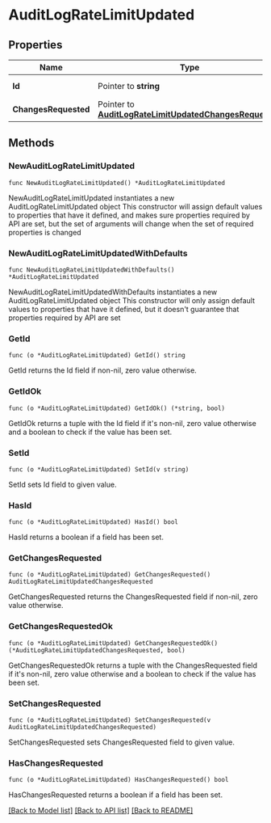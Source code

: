 # AuditLogRateLimitUpdated

## Properties

Name | Type | Description | Notes
------------ | ------------- | ------------- | -------------
**Id** | Pointer to **string** | The rate limit ID | [optional] 
**ChangesRequested** | Pointer to [**AuditLogRateLimitUpdatedChangesRequested**](AuditLogRateLimitUpdatedChangesRequested.md) |  | [optional] 

## Methods

### NewAuditLogRateLimitUpdated

`func NewAuditLogRateLimitUpdated() *AuditLogRateLimitUpdated`

NewAuditLogRateLimitUpdated instantiates a new AuditLogRateLimitUpdated object
This constructor will assign default values to properties that have it defined,
and makes sure properties required by API are set, but the set of arguments
will change when the set of required properties is changed

### NewAuditLogRateLimitUpdatedWithDefaults

`func NewAuditLogRateLimitUpdatedWithDefaults() *AuditLogRateLimitUpdated`

NewAuditLogRateLimitUpdatedWithDefaults instantiates a new AuditLogRateLimitUpdated object
This constructor will only assign default values to properties that have it defined,
but it doesn't guarantee that properties required by API are set

### GetId

`func (o *AuditLogRateLimitUpdated) GetId() string`

GetId returns the Id field if non-nil, zero value otherwise.

### GetIdOk

`func (o *AuditLogRateLimitUpdated) GetIdOk() (*string, bool)`

GetIdOk returns a tuple with the Id field if it's non-nil, zero value otherwise
and a boolean to check if the value has been set.

### SetId

`func (o *AuditLogRateLimitUpdated) SetId(v string)`

SetId sets Id field to given value.

### HasId

`func (o *AuditLogRateLimitUpdated) HasId() bool`

HasId returns a boolean if a field has been set.

### GetChangesRequested

`func (o *AuditLogRateLimitUpdated) GetChangesRequested() AuditLogRateLimitUpdatedChangesRequested`

GetChangesRequested returns the ChangesRequested field if non-nil, zero value otherwise.

### GetChangesRequestedOk

`func (o *AuditLogRateLimitUpdated) GetChangesRequestedOk() (*AuditLogRateLimitUpdatedChangesRequested, bool)`

GetChangesRequestedOk returns a tuple with the ChangesRequested field if it's non-nil, zero value otherwise
and a boolean to check if the value has been set.

### SetChangesRequested

`func (o *AuditLogRateLimitUpdated) SetChangesRequested(v AuditLogRateLimitUpdatedChangesRequested)`

SetChangesRequested sets ChangesRequested field to given value.

### HasChangesRequested

`func (o *AuditLogRateLimitUpdated) HasChangesRequested() bool`

HasChangesRequested returns a boolean if a field has been set.


[[Back to Model list]](../README.md#documentation-for-models) [[Back to API list]](../README.md#documentation-for-api-endpoints) [[Back to README]](../README.md)


